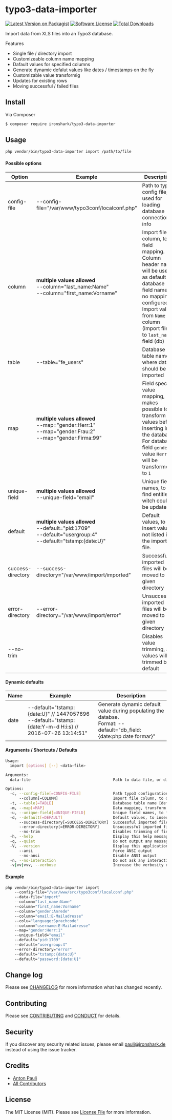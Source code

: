 # typo3-data-importer

[![Latest Version on Packagist][ico-version]][link-packagist]
[![Software License][ico-license]](LICENSE.md)
[![Total Downloads][ico-downloads]][link-downloads]

Import data from XLS files into an Typo3 database.

Features

* Single file / directory import
* Customizeable column name mapping
* Dafault values for specified columns
* Generate dynamic defalut values like dates / timestamps on the fly
* Customizable value transformig
* Updates for existing rows
* Moving successful / failed files

## Install

Via Composer

``` bash
$ composer require ironshark/typo3-data-importer
```

## Usage

```bash
php vendor/bin/typo3-data-importer import /path/to/file
```

#### Possible options
| Option            | Example                                                                                                          | Description                                                                                                                                                                                                         |
|-------------------|------------------------------------------------------------------------------------------------------------------|---------------------------------------------------------------------------------------------------------------------------------------------------------------------------------------------------------------------|
| config-file       | --config-file="/var/www/typo3conf/localconf.php"                                                                 | Path to typo3 config file, used for loading database connection info                                                                                                                                                |
| column            | **multiple values allowed**<br> --column="last_name:Name"<br> --column="first_name:Vorname"                      | Import file column, to db field mapping.<br> Column header name will be used as default database field name, if no mapping configured.<br> Import values from `Name` column (import file) to `last_name` field (db) |
| table             | --table="fe_users"                                                                                               | Database table name, where data should be imported                                                                                                                                                                  |
| map               | **multiple values allowed**<br> --map="gender:Herr:1"<br> --map="gender:Frau:2"<br> --map="gender:Firma:99"      | Field specific value mapping, makes possible to transform values before inserting into the database.<br> For database field `gender` value `Herr` will be transformed to `1`                                        |
| unique-field      | **multiple values allowed**<br> --unique-field="email"                                                           | Unique field names, to find entities witch could be updated                                                                                                                                                         |
| default           | **multiple values allowed**<br> --default="pid:1709"<br> --default="usergroup:4"<br> --default="tstamp:{date:U}" | Default values, to insert values not listed in the import file.                                                                                                                                                     |
| success-directory | --success-directory="/var/www/import/imported"                                                                   | Successful imported files will be moved to given directory                                                                                                                                                          |
| error-directory   | --error-directory="/var/www/import/error"                                                                        | Unsuccessful imported files will be moved to given directory                                                                                                                                                        |
| --no-trim         |                                                                                                                  | Disables value trimming, all values will be trimmed by default                                                                                                                                                      |

#### Dynamic defaults

|Name|Example|Description|
|----|-------|-----------|
|date|--default="tstamp:{date:U}" // 1447057696<br>--default="tstamp:{date:Y-m-d H:i:s} // 2016-07-26 13:14:51"|Generate dynamic default value during populating the databse.<br>Format: --default="db_field:{date:php date formar}"| 

#### Arguments / Shortcuts / Defaults
```bash
Usage:
  import [options] [--] <data-file>

Arguments:
  data-file                                    Path to data file, or directory with files to be imported.

Options:
  -c, --config-file[=CONFIG-FILE]              Path typo3 configuration file, db configs fill be loaded from this file. [default: false]
      --column[=COLUMN]                        Import file column, to db field mapping in following format db_field:ImportFileColumn (multiple values allowed)
  -t, --table[=TABLE]                          Database table name [default: "fe_users"]
  -m, --map[=MAP]                              Data mapping, transform imported values before inserting in database: "column:source_value:target_value" e.g "gender:Herr:1" (multiple values allowed)
  -u, --unique-field[=UNIQUE-FIELD]            Unique field names, to find entities witch could be updated (multiple values allowed)
  -d, --default[=DEFAULT]                      Default values, to insert some values not listed in the import file. (multiple values allowed)
      --success-directory[=SUCCESS-DIRECTORY]  Successful imported files will be moved to given directory if option is set.
      --error-directory[=ERROR-DIRECTORY]      Unsuccessful imported files will be moved to given directory if option is set.
      --no-trim                                Disables trimming of field values.
  -h, --help                                   Display this help message
  -q, --quiet                                  Do not output any message
  -V, --version                                Display this application version
      --ansi                                   Force ANSI output
      --no-ansi                                Disable ANSI output
  -n, --no-interaction                         Do not ask any interactive question
  -v|vv|vvv, --verbose                         Increase the verbosity of messages: 1 for normal output, 2 for more verbose output and 3 for debug
```

#### Example
```bash
php vendor/bin/typo3-data-importer import
    --config-file="/var/www/src/typo3conf/localconf.php"
    --data-file="import"
    --column="last_name:Name"
    --column="first_name:Vorname"
    --column="gender:Anrede"
    --column="email:E-Mailadresse"
    --colu="language:Sprachcode"
    --column="username:E-Mailadresse"
    --map="gender:Herr:1"
    --unique-field="email"
    --default="pid:1709"
    --default="usergroup:4"
    --error-directory="error"
    --default="tstamp:{date:U}"
    --default="password:{date:U}"
```



## Change log

Please see [CHANGELOG](CHANGELOG.md) for more information what has changed recently.

## Contributing

Please see [CONTRIBUTING](CONTRIBUTING.md) and [CONDUCT](CONDUCT.md) for details.

## Security

If you discover any security related issues, please email pauli@ironshark.de instead of using the issue tracker.

## Credits

- [Anton Pauli][link-author]
- [All Contributors][link-contributors]

## License

The MIT License (MIT). Please see [License File](LICENSE.md) for more information.

[ico-version]: https://img.shields.io/packagist/v/ironshark/typo3-data-importer.svg?style=flat-square
[ico-license]: https://img.shields.io/badge/license-MIT-brightgreen.svg?style=flat-square
[ico-travis]: https://img.shields.io/travis/ironshark/typo3-data-importer/master.svg?style=flat-square
[ico-scrutinizer]: https://img.shields.io/scrutinizer/coverage/g/ironshark/typo3-data-importer.svg?style=flat-square
[ico-code-quality]: https://img.shields.io/scrutinizer/g/ironshark/typo3-data-importer.svg?style=flat-square
[ico-downloads]: https://img.shields.io/packagist/dt/ironshark/typo3-data-importer.svg?style=flat-square

[link-packagist]: https://packagist.org/packages/ironshark/typo3-data-importer
[link-travis]: https://travis-ci.org/ironshark/typo3-data-importer
[link-scrutinizer]: https://scrutinizer-ci.com/g/ironshark/typo3-data-importer/code-structure
[link-code-quality]: https://scrutinizer-ci.com/g/ironshark/typo3-data-importer
[link-downloads]: https://packagist.org/packages/ironshark/typo3-data-importer
[link-author]: https://github.com/TUNER88
[link-contributors]: ../../contributors
